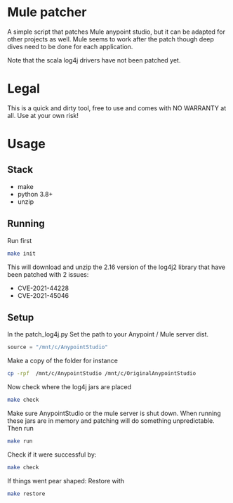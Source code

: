 # Mule patcher

A simple script that patches Mule anypoint studio, but it can be adapted for other projects as well. 
Mule seems to work after the patch though deep dives need to be done for each application. 

Note that the scala log4j drivers have not been patched yet. 

# Legal 

This is a quick and dirty tool, free to use and comes with NO WARRANTY at all. Use at your own risk!

# Usage 

## Stack 
- make 
- python 3.8+ 
- unzip

## Running 

Run first 
```bash
make init
```

This will download and unzip the 2.16 version of the log4j2 library that have been patched with 2 issues:
- CVE-2021-44228
- CVE-2021-45046


## Setup

In the patch_log4j.py 
Set the path to your Anypoint / Mule server dist. 

```python
source = "/mnt/c/AnypointStudio"
```

Make a copy of the folder for instance

```bash
cp -rpf  /mnt/c/AnypointStudio /mnt/c/OriginalAnypointStudio
```

Now check where the log4j jars are placed

```bash
make check
```
Make sure AnypointStudio or the mule server is shut down. When running these jars are in memory and patching will do something unpredictable. 
Then run 

```bash
make run 
```

Check if it were successful by: 

```bash
make check
```

If things went pear shaped: Restore with 

```bash
make restore
```
